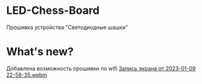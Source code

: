 # LED-Chess-Board
Прошивка устройства "Светодиодные шашки"
# What's new?
Добавлена возможность прошивки по wifi
[Запись экрана от 2023-01-09 22-58-35.webm](https://user-images.githubusercontent.com/84613812/211387351-1a0c3a77-2c6b-40b7-89db-31dcf0623c4a.webm)
